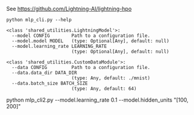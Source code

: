 See https://github.com/Lightning-AI/lightning-hpo



```
python mlp_cli.py --help
```





```
<class 'shared_utilities.LightningModel'>:
  --model CONFIG        Path to a configuration file.
  --model.model MODEL   (type: Optional[Any], default: null)
  --model.learning_rate LEARNING_RATE
                        (type: Optional[Any], default: null)

<class 'shared_utilities.CustomDataModule'>:
  --data CONFIG         Path to a configuration file.
  --data.data_dir DATA_DIR
                        (type: Any, default: ./mnist)
  --data.batch_size BATCH_SIZE
                        (type: Any, default: 64)
```

python mlp_cli2.py --model.learning_rate 0.1 --model.hidden_units "[100, 200]"


